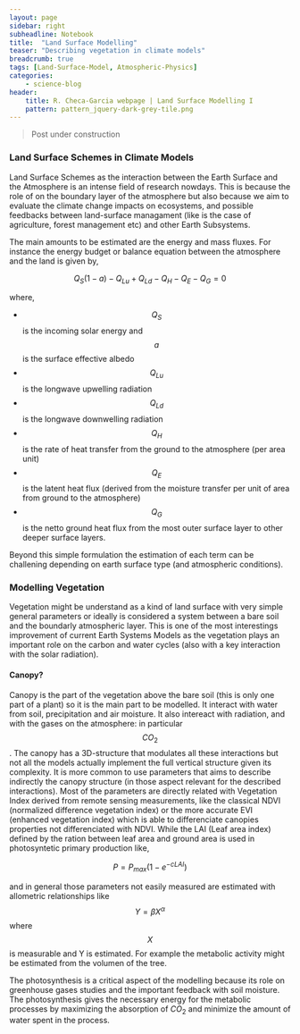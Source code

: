 ```yaml
---
layout: page
sidebar: right
subheadline: Notebook
title:  "Land Surface Modelling"
teaser: "Describing vegetation in climate models"
breadcrumb: true
tags: [Land-Surface-Model, Atmospheric-Physics]
categories:
    - science-blog
header:
    title: R. Checa-Garcia webpage | Land Surface Modelling I
    pattern: pattern_jquery-dark-grey-tile.png
---
```


> Post under construction

### Land Surface Schemes in Climate Models

Land Surface Schemes as the interaction between the Earth Surface and the Atmosphere is an intense field of research nowdays. This is because the role of on the boundary layer of the atmosphere but also because we aim to evaluate the climate change impacts on ecosystems, and possible feedbacks between land-surface managament (like is the case of agriculture, forest management etc) and other Earth Subsystems.

The main amounts to be estimated are the energy and mass fluxes. For instance the energy budget or balance equation between the atmosphere and the land is given by,

$$Q_{S}(1-a)-Q_{Lu}+Q_{Ld}-Q_{H}-Q_{E}-Q_{G}=0$$

where,

- $$Q_{S}$$ is the incoming solar energy and $$a$$ is the surface effective albedo
- $$Q_{Lu}$$ is the longwave upwelling radiation
- $$Q_{Ld}$$ is the longwave downwelling radiation
- $$Q_{H}$$ is the rate of heat transfer from the ground to the atmosphere (per area unit)
- $$Q_{E}$$ is the latent heat flux (derived from the moisture transfer per unit of area from ground to the atmosphere)
- $$Q_{G}$$ is the netto ground heat flux from the most outer surface layer to other deeper surface layers.

Beyond this simple formulation the estimation of each term can be challening depending on earth surface type (and atmospheric conditions). 


### Modelling Vegetation

Vegetation might be understand as a kind of land surface with very simple general parameters or ideally is considered a system between a bare soil and the boundarly atmospheric layer. This is one of the most interestings improvement of current Earth Systems Models as the vegetation plays an important role on the carbon and water cycles (also with a key interaction with the solar radiation). 

#### Canopy?

Canopy is the part of the vegetation above the bare soil (this is only one part of a plant) so it is the main part to be modelled. It interact with water from soil, precipitation and air moisture. It also intereact with radiation, and with the gases on the atmosphere: in particular $$CO_{2}$$. The canopy has a 3D-structure that modulates all these interactions but not all the models actually implement the full vertical structure given its complexity. It is more common to use parameters that aims to describe indirectly the canopy structure (in those aspect relevant for the described interactions). Most of the parameters are directly related with Vegetation Index derived from remote sensing measurements, like the classical NDVI (normalized difference vegetation index) or the more accurate EVI (enhanced vegetation index) which is able to differenciate canopies properties not differenciated with NDVI. While the LAI (Leaf area index) defined by the ration between leaf area and ground area is used in photosyntetic primary production like,

$$P=P_{max}(1-e^{-cLAI})$$

and in general those parameters not easily measured are estimated with allometric relationships like $$Y=\beta X^{\alpha}$$ where $$X$$ is measurable and Y is estimated. For example the metabolic activity might be estimated from the volumen of the tree.

The photosynthesis is a critical aspect of the modelling because its role on greenhouse gases studies and the important feedback with soil moisture. The photosynthesis gives the necessary energy for the metabolic processes by maximizing the absorption of $CO_{2}$ and minimize the amount of water spent in the process. 
